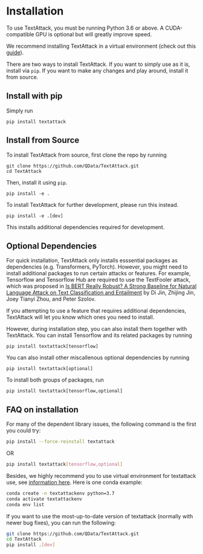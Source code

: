 Installation
==============

To use TextAttack, you must be running Python 3.6 or above. A CUDA-compatible GPU is optional but will greatly improve speed. 

We recommend installing TextAttack in a virtual environment (check out this [guide](https://packaging.python.org/guides/installing-using-pip-and-virtual-environments/)).

There are two ways to install TextAttack. If you want to simply use as it is, install via `pip`. If you want to make any changes and play around, install it from source.

## Install with pip
Simply run

    pip install textattack 

## Install from Source
To install TextAttack from source, first clone the repo by running

    git clone https://github.com/QData/TextAttack.git
    cd TextAttack

Then, install it using `pip`.

    pip install -e . 

To install TextAttack for further development, please run this instead.

    pip install -e .[dev]

This installs additional dependencies required for development.


## Optional Dependencies
For quick installation, TextAttack only installs esssential packages as dependencies (e.g. Transformers, PyTorch). However, you might need to install additional packages to run certain attacks or features.
For example, Tensorflow and Tensorflow Hub are required to use the TextFooler attack, which was proposed in [Is BERT Really Robust? A Strong Baseline for Natural Language Attack on Text Classification and Entailment](https://arxiv.org/abs/1907.11932) by Di Jin, Zhijing Jin, Joey Tianyi Zhou, and Peter Szolov.

If you attempting to use a feature that requires additional dependencies, TextAttack will let you know which ones you need to install.

However, during installation step, you can also install them together with TextAttack.
You can install Tensorflow and its related packages by running

    pip install textattack[tensorflow]

You can also install other miscallenous optional dependencies by running

    pip install textattack[optional]

To install both groups of packages, run

    pip install textattack[tensorflow,optional]



## FAQ on installation

For many of the dependent library issues, the following command is the first you could try: 
```bash
pip install --force-reinstall textattack
```

OR 
```bash
pip install textattack[tensorflow,optional]
```


Besides, we highly recommend you to use virtual environment for textattack use, 
see [information here](https://conda.io/projects/conda/en/latest/user-guide/tasks/manage-environments.html#removing-an-environment). Here is one conda example: 

```bash
conda create -n textattackenv python=3.7
conda activate textattackenv
conda env list
```

If you want to use the most-up-to-date version of textattack (normally with newer bug fixes), you can run the following: 
```bash
git clone https://github.com/QData/TextAttack.git
cd TextAttack
pip install .[dev]
```